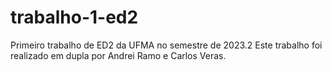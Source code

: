 # trabalho-1-ed2
Primeiro trabalho de ED2 da UFMA no semestre de 2023.2
Este trabalho foi realizado em dupla por Andrei Ramo e Carlos Veras.